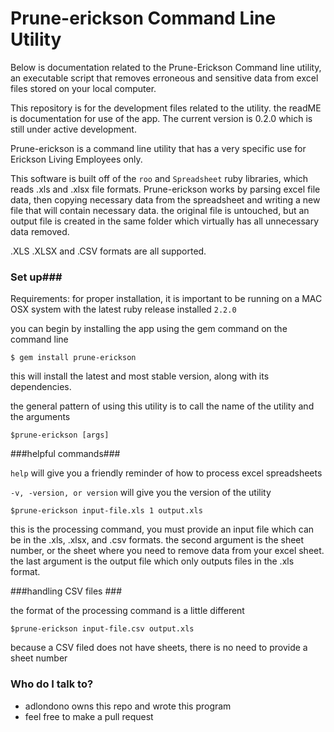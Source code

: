 # Prune-erickson Command Line Utility #

Below is documentation related to the Prune-Erickson Command line utility, an executable script that removes erroneous and sensitive data from excel files stored on your local computer. 

This repository is for the development files related to the utility. the readME is documentation for use of the app. The current version is 0.2.0 which is still under active development. 

Prune-erickson is a command line utility that has a very specific use for Erickson Living Employees only. 

This software is built off of the ```roo``` and ```Spreadsheet``` ruby libraries, which reads .xls and .xlsx file formats. 
Prune-erickson works by parsing excel file data, then copying necessary data from the spreadsheet and writing a new file that will contain necessary data. the original file is untouched, but an output file is created in the same folder which virtually has all unnecessary data removed. 

.XLS .XLSX  and .CSV formats are all supported. 

### Set up###

Requirements: for proper installation, it is important to be running on a MAC OSX system with the latest ruby release installed ```2.2.0```

you can begin by installing the app using the gem command on the command line

```$ gem install prune-erickson```

this will install the latest and most stable version, along with its dependencies. 

the general pattern of using this utility is to call the name of the utility and the arguments

```$prune-erickson [args]```

###helpful commands###

```help```
will give you a friendly reminder of how to process excel spreadsheets

```-v, -version, or version```
will give you the version of the utility

```$prune-erickson input-file.xls 1 output.xls```

this is the processing command, you must provide an input file which can be in the .xls, .xlsx, and .csv formats. the second argument is the sheet number, or the sheet where you need to remove data from your excel sheet. the last argument is the output file which only outputs files in the .xls format. 

###handling CSV files ###

the format of the processing command is a little different 

```$prune-erickson input-file.csv output.xls```

because a CSV filed does not have sheets, there is no need to provide a sheet number

### Who do I talk to? ###

* adlondono owns this repo and wrote this program
* feel free to make a pull request